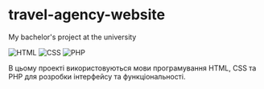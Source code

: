 # travel-agency-website
My bachelor's project at the university

![HTML](https://img.shields.io/badge/-HTML-239120?logo=html5&logoColor=white)
![CSS](https://img.shields.io/badge/-CSS-1572B6?logo=css3&logoColor=white)
![PHP](https://img.shields.io/badge/-PHP-777BB4?logo=php&logoColor=white)

В цьому проекті використовуються мови програмування HTML, CSS та PHP для розробки інтерфейсу та функціональності.
